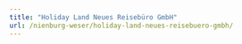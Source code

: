 ```yaml
---
title: "Holiday Land Neues Reisebüro GmbH"
url: /nienburg-weser/holiday-land-neues-reisebuero-gmbh/
---
```

